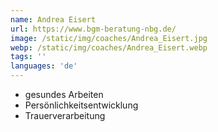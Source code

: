 ```yaml
---
name: Andrea Eisert
url: https://www.bgm-beratung-nbg.de/
image: /static/img/coaches/Andrea_Eisert.jpg
webp: /static/img/coaches/Andrea_Eisert.webp
tags: ''
languages: 'de'
---
```


<ul><li>gesundes Arbeiten</li><li>Persönlichkeitsentwicklung</li><li>Trauerverarbeitung</li></ul>